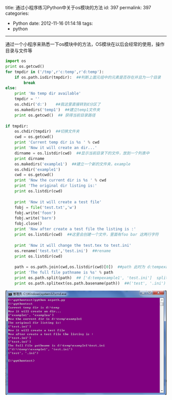 title: 通过小程序练习Python中关于os模块的方法
id: 397
permalink: 397
categories:
  - Python
date: 2012-11-16 01:14:18
tags:
  - python
---

通过一个小程序来熟悉一下os模块中的方法，OS模块在以后会经常的使用，操作目录与文件等
<!-- more -->

```python
import os
print os.getcwd()
for tmpdir in ('/tmp',r'c:temp',r'd:temp'):
    if os.path.isdir(tmpdir):  ##判断上面元组中的元素是否存在并且为一个目录
        break
else:
    print 'No temp dir available'
    tmpdir = ''
    os.chdir('d:')    ##我这里直接转到d分区了
    os.makedirs('temp1')  ##建立temp1文件夹
    print os.getcwd()  ## 获得当前目录路径

if tmpdir:
    os.chdir(tmpdir)  ##切换文件夹
    cwd = os.getcwd()
    print 'Current temp dir is %s ' % cwd
    print 'Now it will create an dir...'
    dirname = os.listdir(cwd)  ##显示当前目录下的文件，放到一个列表中
    print dirname
    os.makedirs('example1')  ##建立一个新的文件夹，example
    os.chdir('example1')
    cwd = os.getcwd()
    print 'Now the current dir is %s ' % cwd
    print 'The original dir listing is:'
    print os.listdir(cwd)

    print 'Now it will create a test file'
    fobj = file('test.txt','w')
    fobj.write('foon')
    fobj.write('barn')
    fobj.close()
    print 'Now after create a test file the listing is :'
    print os.listdir(cwd)  ##这里会创建一个文件，里面有foo bar 这两行字符

    print 'Now it will change the test.tex to test.ini'
    os.rename('test.txt','test.ini')  ##rename
    print os.listdir(cwd)

    path = os.path.join(cwd,os.listdir(cwd)[0])  ##path 此时为 d:tempexample1test.ini
    print 'The full file pathname is %s' % path
    print os.path.split(path)  ## ['d:tempexample1', 'test.ini']  split() 函数返回 dirname(目录名) 与 basename(文件名+扩展名)的一个元组
    print os.path.splitext(os.path.basename(path))  ##('test', '.ini') splittext() 函数返回filename(文件名)
```

[![1352999163_9540](/image/2012/11/1352999163_9540.png)](/image/2012/11/1352999163_9540.png)